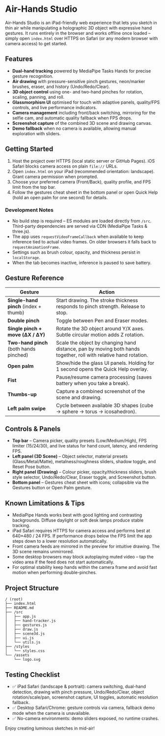 # Air-Hands Studio

Air-Hands Studio is an iPad-friendly web experience that lets you sketch in thin air while manipulating a holographic 3D object with expressive hand gestures. It runs entirely in the browser and works offline once loaded – simply open `index.html` over HTTPS on Safari (or any modern browser with camera access) to get started.

## Features

- **Dual-hand tracking** powered by MediaPipe Tasks Hands for precise gesture recognition.
- **Air drawing** with pressure-sensitive pinch gestures, neon/marker brushes, eraser, and history (Undo/Redo/Clear).
- **3D object control** using one- and two-hand pinches for rotation, scaling, panning, and roll.
- **Glassmorphism UI** optimised for touch with adaptive panels, quality/FPS controls, and live performance indicators.
- **Camera management** including front/back switching, mirroring for the selfie cam, and automatic quality fallback when FPS drops.
- **Screenshot capture** of the combined 3D scene and drawing canvas.
- **Demo fallback** when no camera is available, allowing manual exploration with sliders.

## Getting Started

1. Host the project over HTTPS (local static server or GitHub Pages). iOS Safari blocks camera access on plain `file://` URLs.
2. Open `index.html` on your iPad (recommended orientation: landscape). Grant camera permission when prompted.
3. Choose your preferred camera (Front/Back), quality profile, and FPS limit from the top bar.
4. Follow the gestures cheat sheet in the bottom panel or open Quick Help (hold an open palm for one second) for details.

### Development Notes

- No build step is required – ES modules are loaded directly from `/src`. Third-party dependencies are served via CDN (MediaPipe Tasks & three.js).
- The app uses `requestVideoFrameCallback` when available to keep inference tied to actual video frames. On older browsers it falls back to `requestAnimationFrame`.
- Settings such as brush colour, opacity, and thickness persist in `localStorage`.
- When the tab becomes inactive, inference is paused to save battery.

## Gesture Reference

| Gesture | Action |
| --- | --- |
| **Single-hand pinch** (index + thumb) | Start drawing. The stroke thickness responds to pinch strength. Release to stop.
| **Double pinch** | Toggle between Pen and Eraser modes.
| **Single pinch + move (ΔX / ΔY)** | Rotate the 3D object around Y/X axes. Subtle circular motion adds Z rotation.
| **Two-hand pinch** (both hands pinched) | Scale the object by changing hand distance, pan by moving both hands together, roll with relative hand rotation.
| **Open palm** | Show/hide the glass UI panels. Holding for 1 second opens the Quick Help overlay.
| **Fist** | Pause/resume camera processing (saves battery when you take a break).
| **Thumbs-up** | Capture a combined screenshot of the scene and drawing.
| **Left palm swipe** | Cycle between available 3D shapes (cube → sphere → torus → icosahedron).

## Controls & Panels

- **Top bar** – Camera picker, quality presets (Low/Medium/High), FPS limiter (15/24/30), and live status for hand count, latency, and rendering FPS.
- **Left panel (3D Scene)** – Object selector, material presets (Glass/Metal/Matte), metalness/roughness sliders, shadow toggle, and Reset Pose button.
- **Right panel (Drawing)** – Colour picker, opacity/thickness sliders, brush style selector, Undo/Redo/Clear, Eraser toggle, and Screenshot button.
- **Bottom panel** – Gestures cheat sheet with icons; collapsible via the Gestures button or Open Palm gesture.

## Known Limitations & Tips

- MediaPipe Hands works best with good lighting and contrasting backgrounds. Diffuse daylight or soft desk lamps produce stable tracking.
- iPad Safari requires HTTPS for camera access and performs best at 640×480 / 24 FPS. If performance drops below the FPS limit the app steps down to a lower resolution automatically.
- Front camera feeds are mirrored in the preview for intuitive drawing. The 3D scene remains unmirrored.
- Some desktop browsers may block autoplaying muted video – tap the video area if the feed does not start automatically.
- For optimal stability keep hands within the camera frame and avoid fast motion when performing double-pinches.

## Project Structure

```
/ (root)
├── index.html
├── README.md
├── /src
│   ├── app.js
│   ├── hand-tracker.js
│   ├── gestures.js
│   ├── draw.js
│   ├── scene3d.js
│   ├── ui.js
│   └── utils.js
├── /styles
│   └── styles.css
└── /assets
    └── logo.svg
```

## Testing Checklist

- ✅ iPad Safari (landscape & portrait): camera switching, dual-hand detection, drawing with pinch pressure, Undo/Redo/Clear, object rotation/scale/pan, screenshot capture, UI toggles, automatic resolution fallback.
- ✅ Desktop Safari/Chrome: gesture controls via camera, fallback demo mode when the camera is unavailable.
- ✅ No-camera environments: demo sliders exposed, no runtime crashes.

Enjoy creating luminous sketches in mid-air!
